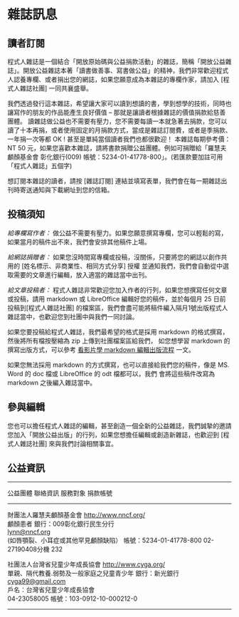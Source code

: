 # 雜誌訊息

## 讀者訂閱
程式人雜誌是一個結合「開放原始碼與公益捐款活動」的雜誌，簡稱「開放公益雜誌」。開放公益雜誌本著「讀書做善事、寫書做公益」的精神，我們非常歡迎程式人認養專欄、或者捐出您的網誌，如果您願意成為本雜誌的專欄作家，請加入 [程式人雜誌社團] 一同共襄盛舉。

我們透過發行這本雜誌，希望讓大家可以讀到想讀的書，學到想學的技術，同時也讓寫作的朋友的作品能產生良好價值 – 那就是讓讀者根據雜誌的價值捐款給慈善團體。
讀雜誌做公益也不需要有壓力，您不需要每讀一本就急著去捐款，您可以讀了十本再捐，或者使用固定的月捐款方式，當成是雜誌訂閱費，或者是季捐款、一年捐一次等都 OK ! 甚至是單純當個讀者我們也都很歡迎！
本雜誌每期參考價：NT 50 元，如果您喜歡本雜誌，請將書款捐贈公益團體。例如可捐贈給「羅慧夫顱顏基金會 彰化銀行(009) 帳號：5234-01-41778-800」。(若匯款要加註可用「程式人雜誌」五個字)

想訂閱本雜誌的讀者，請按 [雜誌訂閱] 連結並填寫表單，我們會在每一期雜誌出刊時寄送通知與下載網址到您的信箱。

## 投稿須知

*給專欄寫作者：* 做公益不需要有壓力。如果您願意撰寫專欄，您可以輕鬆的寫，如果當月的稿件出不來，我們會安排其他稿件上場。

*給網誌捐贈者：* 如果您沒時間寫專欄或投稿，沒關係，只要將您的網誌以創作共用的 [姓名標示、非商業性、相同方式分享] 授權 並通知我們，我們會自動從中選取需要的文章進行編輯，放入適當的雜誌當中出刊。

*給文章投稿者：* 程式人雜誌非常歡迎您加入作者的行列，如果您想撰寫任何文章或投稿，請用 markdown 或 LibreOffice 編輯好您的稿件，並於每個月 25 日前投稿到[程式人雜誌社團] 的檔案區，我們會盡可能將稿件編入隔月1號出版程式人雜誌當中，也歡迎您到社團中與我們一同討論。

如果您要投稿給程式人雜誌，我們最希望的格式是採用 markdown 的格式撰寫，然後將所有檔按壓縮為 zip 上傳到社團檔案區給我們，
如您想學習 markdown 的撰寫出版方式，可以參考 [看影片學 markdown 編輯出版流程] 一文。

如果您無法採用 markdown 的方式撰寫，也可以直接給我們您的稿件，像是 MS. Word 的 doc 檔或 LibreOffice 的 odt 檔都可以，我們
會將這些稿件改寫為 markdown 之後編入雜誌當中。

## 參與編輯
您也可以擔任程式人雜誌的編輯，甚至創造一個全新的公益雜誌，我們誠摯的邀請您加入「開放公益出版」的行列，如果您想擔任編輯或創造新雜誌，也歡迎到 [程式人雜誌社團] 來與我們討論相關事宜。

## 公益資訊

------------------------------------------------------------------------------------------------------------------------------------------------------------
公益團體                          聯絡資訊                        服務對象                                    捐款帳號
-------------------------------   -----------------------------   -----------------------------------------   -------------------------------------------
財團法人羅慧夫顱顏基金會          <http://www.nncf.org/> <BR/>    顱顏患者                                    銀行：009彰化銀行民生分行<BR/>
                                  <lynn@nncf.org>  <BR/>          (如唇顎裂、小耳症或其他罕見顱顏缺陷）        帳號：5234-01-41778-800
								  02-27190408分機 232 

社團法人台灣省兒童少年成長協會    <http://www.cyga.org/> <BR/>    單親、隔代教養.弱勢及一般家庭之兒童青少年   銀行：新光銀行 <BR/>
                                  <cyga99@gmail.com> <BR/>                                                    戶名：台灣省兒童少年成長協會 <BR/>
								  04-23058005                                                                 帳號：103-0912-10-000212-0
-------------------------------   -----------------------------   -----------------------------------------   -------------------------------------------

[看影片學 markdown 編輯出版流程]:https://dl.dropboxusercontent.com/u/101584453/pmag/201304/htm/video1.html
